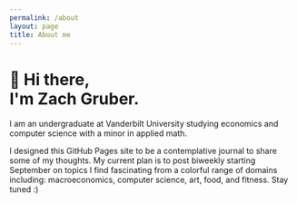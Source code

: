 ```yaml
---
permalink: /about
layout: page
title: About me
---
```


# **👋 Hi there,**<br/>**I'm Zach Gruber.**

I am an undergraduate at Vanderbilt University studying economics and computer science with a minor in applied math. 

I designed this GitHub Pages site to be a contemplative journal to share some of my thoughts. My current plan is to post biweekly starting September on topics I find fascinating from a colorful range of domains including: macroeconomics, computer science, art, food, and fitness. Stay tuned :)
